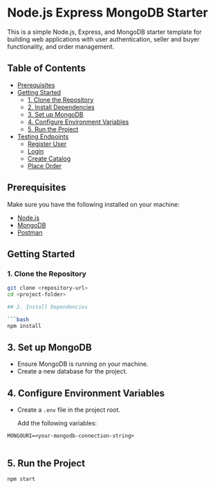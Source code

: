 # Node.js Express MongoDB Starter

This is a simple Node.js, Express, and MongoDB starter template for building web applications with user authentication, seller and buyer functionality, and order management.

## Table of Contents

- [Prerequisites](#prerequisites)
- [Getting Started](#getting-started)
  - [1. Clone the Repository](#1-clone-the-repository)
  - [2. Install Dependencies](#2-install-dependencies)
  - [3. Set up MongoDB](#3-set-up-mongodb)
  - [4. Configure Environment Variables](#4-configure-environment-variables)
  - [5. Run the Project](#5-run-the-project)
- [Testing Endpoints](#testing-endpoints)
  - [Register User](#register-user)
  - [Login](#login)
  - [Create Catalog](#create-catalog)
  - [Place Order](#place-order)

## Prerequisites

Make sure you have the following installed on your machine:

- [Node.js](https://nodejs.org/)
- [MongoDB](https://www.mongodb.com/try/download/community)
- [Postman](https://www.postman.com/)

## Getting Started

### 1. Clone the Repository

````bash
git clone <repository-url>
cd <project-folder>

## 2. Install Dependencies

```bash
npm install
````

## 3. Set up MongoDB

- Ensure MongoDB is running on your machine.
- Create a new database for the project.

## 4. Configure Environment Variables

- Create a `.env` file in the project root.

  Add the following variables:

```env
MONGOURI=<your-mongodb-connection-string>


```

## 5. Run the Project

```bash
npm start

```
